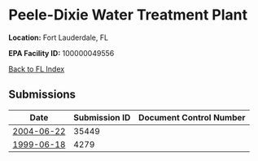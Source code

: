 # Peele-Dixie Water Treatment Plant

**Location:** Fort Lauderdale, FL

**EPA Facility ID:** 100000049556

[Back to FL Index](../../index.md)

## Submissions

| Date | Submission ID | Document Control Number |
|------|--------------|-------------------------|
| [2004-06-22](submissions/35449.md) | 35449 |  |
| [1999-06-18](submissions/4279.md) | 4279 |  |
